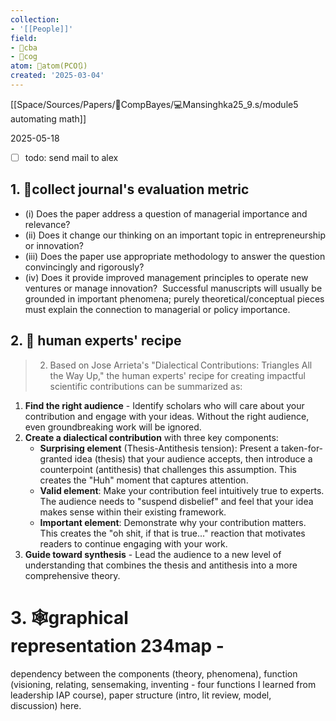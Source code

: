 ```yaml
---
collection:
- '[[People]]'
field:
- 🐅cba
- 👾cog
atom: 🧭atom(PCO🔃)
created: '2025-03-04'
---
```


[[Space/Sources/Papers/🐅CompBayes/💻Mansinghka25_9.s/module5 automating math]]


2025-05-18
- [ ] todo: send mail to alex
## **1. 📝collect journal's evaluation metric** 
- (i) Does the paper address a question of managerial importance and relevance? 
- (ii) Does it change our thinking on an important topic in entrepreneurship or innovation? 
- (iii) Does the paper use appropriate methodology to answer the question convincingly and rigorously?  
- (iv) Does it provide improved management principles to operate new ventures or manage innovation?  Successful manuscripts will usually be grounded in important phenomena; purely theoretical/conceptual pieces must explain the connection to managerial or policy importance. 
## 2. 🤜 human experts' recipe 
> 2. Based on Jose Arrieta's "Dialectical Contributions: Triangles All the Way Up," the human experts' recipe for creating impactful scientific contributions can be summarized as:

1. **Find the right audience** - Identify scholars who will care about your contribution and engage with your ideas. Without the right audience, even groundbreaking work will be ignored.
2. **Create a dialectical contribution** with three key components:
    - **Surprising element** (Thesis-Antithesis tension): Present a taken-for-granted idea (thesis) that your audience accepts, then introduce a counterpoint (antithesis) that challenges this assumption. This creates the "Huh" moment that captures attention.
    - **Valid element**: Make your contribution feel intuitively true to experts. The audience needs to "suspend disbelief" and feel that your idea makes sense within their existing framework.
    - **Important element**: Demonstrate why your contribution matters. This creates the "oh shit, if that is true..." reaction that motivates readers to continue engaging with your work.
3. **Guide toward synthesis** - Lead the audience to a new level of understanding that combines the thesis and antithesis into a more comprehensive theory.
# 3. 🕸️graphical representation 234map -
dependency between the components (theory, phenomena), function (visioning, relating, sensemaking, inventing - four functions I learned from leadership IAP course), paper structure (intro, lit review, model, discussion) here.
 
